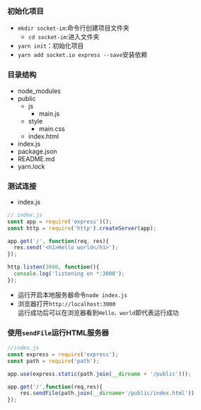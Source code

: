 
### 初始化项目
- `mkdir socket-im`:命令行创建项目文件夹
  - `cd socket-im`:进入文件夹
- `yarn init`：初始化项目
- `yarn add socket.io express --save`安装依赖
### 目录结构
- node_modules
- public
    - js
        - main.js
    - style
        - main.css
    - index.html
- index.js
- package.json
- README.md
- yarn.lock
### 测试连接
- index.js
```javascript
// index.js
const app = require('express')();
const http = require('http').createServer(app);

app.get('/', function(req, res){
  res.send('<h1>Hello world</h1>');
});

http.listen(3000, function(){
  console.log('listening on *:3000');
});
```
- 运行开启本地服务器命令`node index.js`
- 浏览器打开`http://localhost:3000`   
运行成功后可以在浏览器看到`Hello，world`即代表运行成功 
### 使用`sendFile`运行HTML服务器
```javascript
//index.js
const express = require('express');
const path = require('path');

app.use(express.static(path.join(__dirname + '/public')));

app.get('/',function(req,res){
    res.sendFile(path.join(__dirname+'/public/index.html'))
});
```
